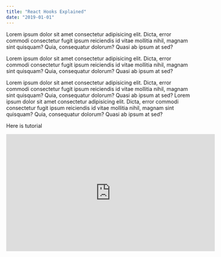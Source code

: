 ```yaml
---
title: "React Hooks Explained"
date: "2019-01-01"
---
```


Lorem ipsum dolor sit amet consectetur adipisicing elit. Dicta, error commodi consectetur fugit ipsum reiciendis id vitae mollitia nihil, magnam sint quisquam? Quia, consequatur dolorum? Quasi ab ipsum at sed?

Lorem ipsum dolor sit amet consectetur adipisicing elit. Dicta, error commodi consectetur fugit ipsum reiciendis id vitae mollitia nihil, magnam sint quisquam? Quia, consequatur dolorum? Quasi ab ipsum at sed?

Lorem ipsum dolor sit amet consectetur adipisicing elit. Dicta, error commodi consectetur fugit ipsum reiciendis id vitae mollitia nihil, magnam sint quisquam? Quia, consequatur dolorum? Quasi ab ipsum at sed?
Lorem ipsum dolor sit amet consectetur adipisicing elit. Dicta, error commodi consectetur fugit ipsum reiciendis id vitae mollitia nihil, magnam sint quisquam? Quia, consequatur dolorum? Quasi ab ipsum at sed?

Here is tutorial

 <iframe width="560" height="315" src="https://www.youtube.com/embed/aN23Vwmf_V8" frameborder="0" allowfullscreen></iframe>
